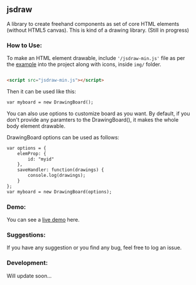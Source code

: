 ## jsdraw

A library to create freehand components as set of core HTML elements (without HTML5 canvas). This is kind of a drawing library. (Still in progress)

### How to Use:

To make an HTML element drawable, include ```'/jsdraw-min.js'``` file as per the [example](https://github.com/harshalitalele/openseadragon-circular-annotation/tree/gh-pages) into the project along with icons, inside ```img/``` folder.

```markdown

<script src="jsdraw-min.js"></script>

```

Then it can be used like this:

```markdown
var myboard = new DrawingBoard();

```

You can also use options to customize board as you want.
By default, if you don't provide any paramters to the DrawingBoard(), it makes the whole body element drawable.

DrawingBoard options can be used as follows:

```markdown
var options = {
    elemProp: {
        id: "myid"
    },
    saveHandler: function(drawings) {
        console.log(drawings);
    }
};
var myboard = new DrawingBoard(options);
```

### Demo:

You can see a [live demo](https://harshalitalele.github.io/jsdraw) here.

### Suggestions:

If you have any suggestion or you find any bug, feel free to log an issue.

### Development:

Will update soon...
